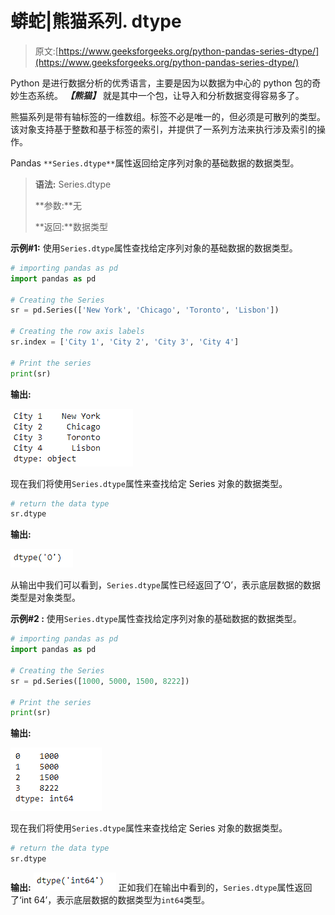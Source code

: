 # 蟒蛇|熊猫系列. dtype

> 原文:[https://www.geeksforgeeks.org/python-pandas-series-dtype/](https://www.geeksforgeeks.org/python-pandas-series-dtype/)

Python 是进行数据分析的优秀语言，主要是因为以数据为中心的 python 包的奇妙生态系统。 ***【熊猫】*** 就是其中一个包，让导入和分析数据变得容易多了。

熊猫系列是带有轴标签的一维数组。标签不必是唯一的，但必须是可散列的类型。该对象支持基于整数和基于标签的索引，并提供了一系列方法来执行涉及索引的操作。

Pandas `**Series.dtype**`属性返回给定序列对象的基础数据的数据类型。

> **语法:** Series.dtype
> 
> **参数:**无
> 
> **返回:**数据类型

**示例#1:** 使用`Series.dtype`属性查找给定序列对象的基础数据的数据类型。

```py
# importing pandas as pd
import pandas as pd

# Creating the Series
sr = pd.Series(['New York', 'Chicago', 'Toronto', 'Lisbon'])

# Creating the row axis labels
sr.index = ['City 1', 'City 2', 'City 3', 'City 4'] 

# Print the series
print(sr)
```

**输出:**

![](img/4b2772771d6fb5d72c2864e9efa9f66a.png)

现在我们将使用`Series.dtype`属性来查找给定 Series 对象的数据类型。

```py
# return the data type
sr.dtype
```

**输出:**

![](img/cdbb29c0d5ef6aa6b929c97e41247836.png)

从输出中我们可以看到，`Series.dtype`属性已经返回了‘O’，表示底层数据的数据类型是对象类型。

**示例#2 :** 使用`Series.dtype`属性查找给定序列对象的基础数据的数据类型。

```py
# importing pandas as pd
import pandas as pd

# Creating the Series
sr = pd.Series([1000, 5000, 1500, 8222])

# Print the series
print(sr)
```

**输出:**

![](img/c12204dad52bf80cf7668a1e051c0866.png)

现在我们将使用`Series.dtype`属性来查找给定 Series 对象的数据类型。

```py
# return the data type
sr.dtype
```

**输出:**
![](img/948b78d06418b1603b057138100767f1.png)
正如我们在输出中看到的，`Series.dtype`属性返回了‘int 64’，表示底层数据的数据类型为`int64`类型。